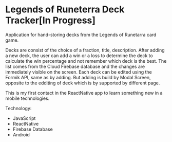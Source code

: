 # Legends of Runeterra Deck Tracker[In Progress] 
Application for hand-storing decks from the Legends of Runetarra card game.

Decks are consist of the choice of a fraction, title, description. After adding a new deck, the user can add a win or a loss to determine the deck to calculate the win percentage and not remember which deck is the best. The list comes from the Cloud Firebase database and the changes are immediately visible on the screen. Each deck can be edited using the Formik API, same as by adding. But adding is build by Modal Screen, opposite to the edditing of deck which is by supported by different page.

This is my first contact in the ReactNative app to learn something new in a mobile technologies.

Technology:
- JavaScript
- ReactNative
- Firebase Database
- Android
